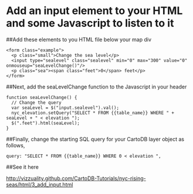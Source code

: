 Add an input element to your HTML and some Javascript to listen to it
== 

##Add these elements to you HTML file below your map div

    <form class="example">
      <p class="small">Change the sea level</p>
      <input type="sealevel" class="sealevel" min="0" max="300" value="0" onmouseup="seaLevelChange()"/>
      <p class="sea"><span class="feet">0</span> feet</p>
    </form>

##Next, add the seaLevelChange function to the Javascript in your header
    
    function seaLevelChange() {
      // Change the query
      var seaLevel = $("input.sealevel").val();
      nyc_elevation.setQuery("SELECT * FROM {{table_name}} WHERE " + seaLevel + " < elevation ");
      $(".feet").html(seaLevel);
    }

##Finally, change the starting SQL query for your CartoDB layer object as follows,

    query: "SELECT * FROM {{table_name}} WHERE 0 < elevation ",


##See it here

http://vizzuality.github.com/CartoDB-Tutorials/nyc-rising-seas/html/3_add_input.html
